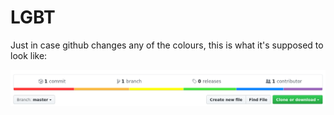 # LGBT

Just in case github changes any of the colours,
this is what it's supposed to look like:

![](shot.png)

